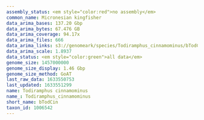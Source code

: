 ```yaml
---
assembly_status: <em style="color:red">no assembly</em>
common_name: Micronesian kingfisher
data_arima_bases: 137.20 Gbp
data_arima_bytes: 67.476 GB
data_arima_coverage: 94.17x
data_arima_files: 666
data_arima_links: s3://genomeark/species/Todiramphus_cinnamominus/bTodCin1/genomic_data/arima/<br>
data_arima_scale: 1.8937
data_status: <em style="color:green">all data</em>
genome_size: 1457000000
genome_size_display: 1.46 Gbp
genome_size_method: GoAT
last_raw_data: 1633550753
last_updated: 1633551299
name: Todiramphus cinnamominus
name_: Todiramphus_cinnamominus
short_name: bTodCin
taxon_id: 1006542
---
```


